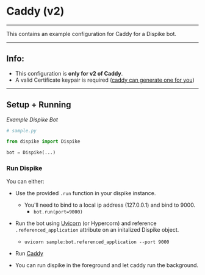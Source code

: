 # Caddy (v2)
***

This contains an example configuration for Caddy for a Dispike bot.
***

## Info:
- This configuration is **only for v2 of Caddy**.
- A valid Certificate keypair is required ([caddy can generate one for you](https://caddyserver.com/docs/automatic-https#automatic-https))

***

## Setup + Running


*Example Dispike Bot*
```python
# sample.py

from dispike import Dispike

bot = Dispike(...)
```


### Run Dispike
You can either:
- Use the provided ``.run`` function in your dispike instance. 
  - You'll need to bind to a local ip address (127.0.0.1) and bind to 9000.
    - ```bot.run(port=9000)```
- Run the bot using [Uvicorn](https://www.uvicorn.org/deployment/) (or Hypercorn) and reference ``.referenced_application`` attribute on an initalized Dispike object.
  - ```uvicorn sample:bot.referenced_application --port 9000```
  
- Run [Caddy](https://caddyserver.com/docs/getting-started)
- You can run dispike in the foreground and let caddy run the background.
